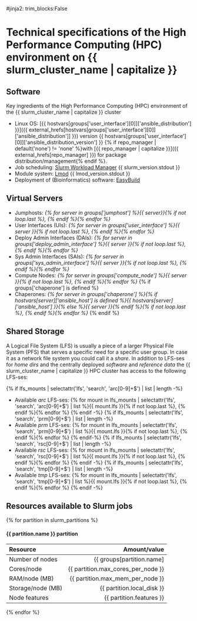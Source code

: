 #jinja2: trim_blocks:False
# Technical specifications of the High Performance Computing (HPC) environment on {{ slurm_cluster_name | capitalize }}

## Software

Key ingredients of the High Performance Computing (HPC) environment of the {{ slurm_cluster_name | capitalize }} cluster

 * Linux OS: [{{ hostvars[groups['user_interface'][0]]['ansible_distribution'] }}]({{ external_hrefs[hostvars[groups['user_interface'][0]]['ansible_distribution']] }})
   version {{ hostvars[groups['user_interface'][0]]['ansible_distribution_version'] }}
   {% if repo_manager | default('none') != 'none' %}with [{{ repo_manager | capitalize }}]({{ external_hrefs[repo_manager] }}) for package distribution/management{% endif %}.
 * Job scheduling: [Slurm Workload Manager](https://slurm.schedmd.com/) {{ slurm_version.stdout }}
 * Module system: [Lmod](https://github.com/TACC/Lmod) {{ lmod_version.stdout }}
 * Deployment of (Bioinformatics) software: [EasyBuild](https://github.com/easybuilders/easybuild)

## Virtual Servers

 * Jumphosts: _{% for server in groups['jumphost'] %}{{ server}}{% if not loop.last %}, {% endif %}{% endfor %}_
 * User Interfaces (UIs): _{% for server in groups['user_interface'] %}{{ server }}{% if not loop.last %}, {% endif %}{% endfor %}_
 * Deploy Admin Interfaces (DAIs): _{% for server in groups['deploy_admin_interface'] %}{{ server }}{% if not loop.last %}, {% endif %}{% endfor %}_
 * Sys Admin Interfaces (SAIs): _{% for server in groups['sys_admin_interface'] %}{{ server }}{% if not loop.last %}, {% endif %}{% endfor %}_
 * Compute Nodes: _{% for server in groups['compute_node'] %}{{ server }}{% if not loop.last %}, {% endif %}{% endfor %}_
{% if groups['chaperone'] is defined %}
 * Chaperones: _{% for server in groups['chaperone'] %}{% if hostvars[server]['ansible_host'] is defined %}{{ hostvars[server]['ansible_host'] }}{% else %}{{ server }}{% endif %}{% if not loop.last %}, {% endif %}{% endfor %}_
{% endif %}

## Shared Storage

A Logical File System (LFS) is usually a piece of a larger Physical File System (PFS) that serves a specific need for a specific user group. 
In case it as a network file system you could call it a _share_. 
In addition to LFS-ses for _home dirs_ and the centrally deployed _software_  and _reference data_ the {{ slurm_cluster_name | capitalize }} HPC cluster has access to the following LFS-ses:

{% if lfs_mounts | selectattr('lfs', 'search', 'arc[0-9]+$') | list | length -%}
 * Available _arc_ LFS-ses: {% for mount in lfs_mounts | selectattr('lfs', 'search', 'arc[0-9]+$') | list %}{{ mount.lfs }}{% if not loop.last %}, {% endif %}{% endfor %}
{% endif -%}
{% if lfs_mounts | selectattr('lfs', 'search', 'prm[0-9]+$') | list | length -%}
 * Available _prm_ LFS-ses: {% for mount in lfs_mounts | selectattr('lfs', 'search', 'prm[0-9]+$') | list %}{{ mount.lfs }}{% if not loop.last %}, {% endif %}{% endfor %}
{% endif-%}
{% if lfs_mounts | selectattr('lfs', 'search', 'rsc[0-9]+$') | list | length -%}
 * Available _rsc_ LFS-ses: {% for mount in lfs_mounts | selectattr('lfs', 'search', 'rsc[0-9]+$') | list %}{{ mount.lfs }}{% if not loop.last %}, {% endif %}{% endfor %}
{% endif -%}
{% if lfs_mounts | selectattr('lfs', 'search', 'tmp[0-9]+$') | list | length -%}
 * Available _tmp_ LFS-ses: {% for mount in lfs_mounts | selectattr('lfs', 'search', 'tmp[0-9]+$') | list %}{{ mount.lfs }}{% if not loop.last %}, {% endif %}{% endfor %}
{% endif -%}

## Resources available to Slurm jobs
{% for partition in slurm_partitions %}
#### {{ partition.name }} partition
| Resource            | Amount/value                             |
|:------------------- | ----------------------------------------:|
| Number of nodes     | {{ groups[partition.name]|list|length }} |
| Cores/node          | {{ partition.max_cores_per_node }}       |
| RAM/node \(MB\)     | {{ partition.max_mem_per_node }}         |
| Storage/node \(MB\) | {{ partition.local_disk }}               |
| Node features       | {{ partition.features }}                 |
{% endfor %}
